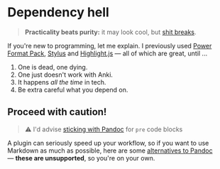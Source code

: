 # Dependency hell

> **Practicality beats purity:** it may look cool, but [shit breaks](https://en.wikipedia.org/wiki/Dependency_hell).

If you're new to programming, let me explain. I previously used [Power Format Pack](https://gitlab.com/neftas/supplementary-buttons-anki/issues/96), [Stylus](http://stylus-lang.com) and [Highlight.js](https://highlightjs.org/) — all of which are great, until ...

1. One is dead, one dying.
2. One just doesn't work with Anki.
3. It happens _all the time_ in tech.
4. Be extra careful what you depend on.


## Proceed with caution!

> ⚠️ I'd advise [sticking with Pandoc](../highlight/index.md) for `pre` code blocks

A plugin can seriously speed up your workflow, so if you want to use Markdown as much as possible, here are some [alternatives to Pandoc](https://github.com/badlydrawnrob/anki/issues/34#issuecomment-522243468) — **these are unsupported**, so you're on your own.